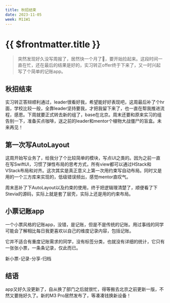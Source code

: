 ```yaml
---
title: 秋招结束
date: 2023-11-05
week: M11W1
---
```


# {{ $frontmatter.title }} <Badge type="tip" :text="String($frontmatter.date).slice(0,10)" />

> 突然发现好久没写周报了，居然快一个月了🤯，要开始捡起来。这段时间一直在忙，还在最后的结果是好的，实习转正offer终于下来了，又一时兴起写了个简单的记账app。
> 

## 秋招结束

实习转正答辩顺利通过，leader很看好我，希望能好好表现吧，这周最后补了个hr面，学校比较一般，全靠leader坚持要我，才把我留下来了，也一直在帮我推进流程，感恩。下周就要正式转去新的组了，base在北京。周末还要和原来实习的组告别一下，准备买点咖啡，送之前的leader和mentor个植物大战僵尸的盲盒。未来再见！

## 第一次写AutoLayout

这周开始写业务了，给我分了个比较简单的模块，写点UI之类的。因为之前一直在写SwiftUI，习惯了弹性布局的思考方式，所有view都可以通过HStack和VStack布局和对齐。这次其实是真正意义上第一次用约束写自动布局。同时又是用的一个三方库来实现的，低级错误频出，感觉mentor直叹气。

周末恶补了下AutoLayout以及约束的使用，终于把逻辑理清楚了，顺便看了下Stevia的源码，实际上就是套了层壳，实际上还是用的约束布局。

## 小票记账app

一个小票风格的记账app，没错，是记账，但是不是传统的记账。用过事线的同学可能会了解相比每日我更喜欢以自己的维度记录内容，包括记账。

它并不适合有重度记账需求的同学，没有标签分类，也就没有详细的统计，它只有一张张小票，一条条记录，仅此而已。

新小票-记录-分享-归档

## 结语

app又好久没更新了，自从换了部门之后就很忙，得等搬去北京之前更新一版，不然又要拖好久了。新的M3 Pro居然发布了，等凑凑钱换新设备！